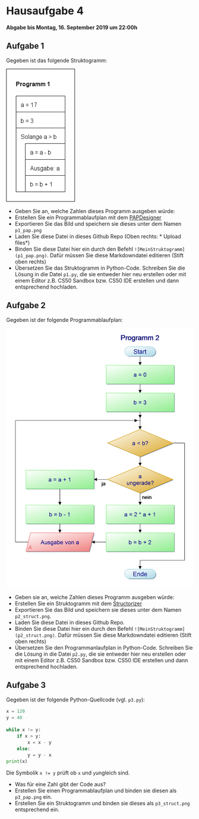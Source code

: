 # Hausaufgabe 4

**Abgabe bis Montag, 16. September 2019 um 22:00h**

## Aufgabe 1

Gegeben ist das folgende Struktogramm:

![P1](p1.png)

- Geben Sie an, welche Zahlen dieses Programm ausgeben würde: 
- Erstellen Sie ein Programmablaufplan mit dem [PAPDesigner](https://www.heise.de/download/product/papdesigner-51889)
- Exportieren Sie das Bild und speichern sie dieses unter dem Namen `p1_pap.png`
- Laden Sie diese Datei in dieses Github Repo (Oben rechts: * Upload files*)
- Binden Sie diese Datei hier ein durch den Befehl `![MeinStruktogramm](p1_pap.png)`. Dafür müssen Sie diese Markdowndatei editieren (Stift oben rechts)
- Übersetzen Sie das Struktogramm in Python-Code. Schreiben Sie die Lösung in die Datei `p1.py`, die sie entweder hier neu erstellen oder mit einem Editor z.B. CS50 Sandbox bzw. CS50 IDE erstellen und dann entsprechend hochladen.

## Aufgabe 2

Gegeben ist der folgende Programmablaufplan:

![P2](p2.png)

- Geben sie an, welche Zahlen dieses Programm ausgeben würde: 
- Erstellen Sie ein Struktogramm mit dem [Structorizer](https://structorizer.fisch.lu)
- Exportieren Sie das Bild und speichern sie dieses unter dem Namen `p2_struct.png`.
- Laden Sie diese Datei in dieses Github Repo.
- Binden Sie diese Datei hier ein durch den Befehl `![MeinStruktogramm](p2_struct.png)`. Dafür müssen Sie diese Markdowndatei editieren (Stift oben rechts)
- Übersetzen Sie den Programmanlaufplan in Python-Code. Schreiben Sie die Lösung in die Datei `p2.py`, die sie entweder hier neu erstellen oder mit einem Editor z.B. CS50 Sandbox bzw. CS50 IDE erstellen und dann entsprechend hochladen.

## Aufgabe 3

Gegeben ist der folgende Python-Quellcode (vgl. `p3.py`):

```python
x = 120
y = 48

while x != y:
    if x > y:
        x = x - y
    else:
        y = y - x
print(x)
```

Die Symbolik `x != y` prüft ob `x` und `y`ungleich sind.

- Was für eine Zahl gibt der Code aus?
- Erstellen Sie einen Programmablaufplan und binden sie diesen als `p3_pap.png` ein.
- Erstellen Sie ein Struktogramm und binden sie dieses als `p3_struct.png` entsprechend ein.

